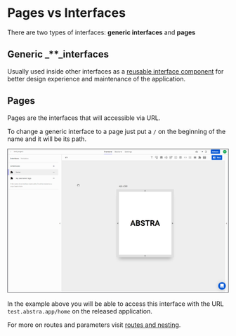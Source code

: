 # Pages vs Interfaces

There are two types of interfaces: **generic interfaces** and **pages**

## Generic _\*\*_interfaces

Usually used inside other interfaces as a [reusable interface component](../elements/subview.md) for better design experience and maintenance of the application.

## Pages

Pages are the interfaces that will accessible via URL.

To change a generic interface to a page just put a `/` on the beginning of the name and it will be its path.

![](../../../../.gitbook/assets/path.gif)

In the example above you will be able to access this interface with the URL `test.abstra.app/home` on the released application.

For more on routes and parameters visit [routes and nesting](routes-and-nesting.md).

